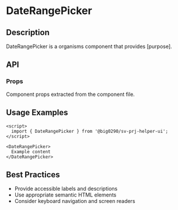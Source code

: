 # DateRangePicker

## Description

DateRangePicker is a organisms component that provides [purpose].

## API

### Props

Component props extracted from the component file.

## Usage Examples

```svelte
<script>
  import { DateRangePicker } from '@big0290/sv-prj-helper-ui';
</script>

<DateRangePicker>
  Example content
</DateRangePicker>
```

## Best Practices

- Provide accessible labels and descriptions
- Use appropriate semantic HTML elements
- Consider keyboard navigation and screen readers
